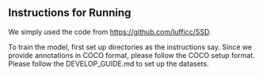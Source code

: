 ## Instructions for Running

We simply used the code from https://github.com/lufficc/SSD.

To train the model, first set up directories as the instructions say. Since we provide annotations in COCO format, please follow the COCO setup format. Please follow the DEVELOP_GUIDE.md to set up the datasets.
